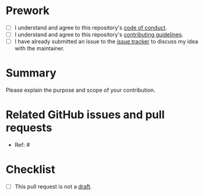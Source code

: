 # Prework

* [ ] I understand and agree to this repository's [code of conduct](https://ropensci.org/code-of-conduct/).
* [ ] I understand and agree to this repository's [contributing guidelines](https://github.com/ropensci-books/targets-design/blob/main/CONTRIBUTING.md).
* [ ] I have already submitted an issue to the [issue tracker](http://github.com/ropensci-books/targets-design/issues) to discuss my idea with the maintainer.

# Summary

Please explain the purpose and scope of your contribution.

# Related GitHub issues and pull requests

* Ref: #

# Checklist

* [ ] This pull request is not a [draft](https://github.blog/2019-02-14-introducing-draft-pull-requests).

